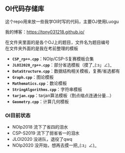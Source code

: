 ## OI代码存储库

这个repo用来放一些我学OI时写的代码，主要OJ使用Luogu

我的博客：https://tony031218.github.io/

在文件夹里面的是各个OJ上的题目，文件名为题目编号<br/>
在文件夹外面的是我在考前整理的模板
- __`CSP_rp++.cpp`__：NOIp/CSP-S复赛模板合集
- __`JLOI2020_rp++.cpp`__：部分省选模板（摸了_(:з」∠)_
- __`DataStructure.cpp`__：数据结构相关模板，复赛/省选都有
- __`Graph.cpp`__：图论模板
- __`Mathematics.cpp`__：数论模板
- __`StringAlgorithms.cpp`__：字符串模板
- __`tarjan.cpp`__：tarjan算法模板（割点缩点连通分量...）
- __`Geometry.cpp`__：计算几何模板

### OI目前状态
- NOIp2018 流下了省四的泪水
- CSP-S2019 流下了弱省省一的泪水
- JLOI2020 没进队，退役了qwq
- NOIp2020 没开始，想再去摸一把_(:з」∠)_